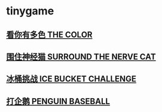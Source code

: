 # tinygame

## [看你有多色 THE COLOR](http://jscol.github.io/tinygame/TheColor/) 
## [围住神经猫 SURROUND THE NERVE CAT](http://jscol.github.io/tinygame/SurroundTheNerveCat/) 
## [冰桶挑战 ICE BUCKET CHALLENGE](http://jscol.github.io/tinygame/IceBucketChallenge/) 
## [打企鹅 PENGUIN BASEBALL](http://jscol.github.io/tinygame/PenguinBaseball/) 